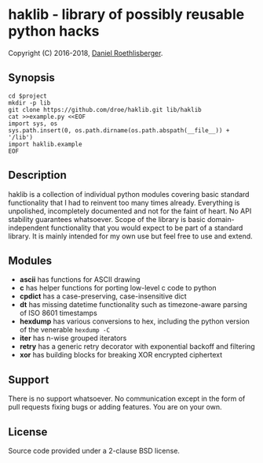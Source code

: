 # haklib - library of possibly reusable python hacks

Copyright (C) 2016-2018, [Daniel Roethlisberger](//daniel.roe.ch/).

## Synopsis

    cd $project
    mkdir -p lib
    git clone https://github.com/droe/haklib.git lib/haklib
    cat >>example.py <<EOF
    import sys, os
    sys.path.insert(0, os.path.dirname(os.path.abspath(__file__)) + '/lib')
    import haklib.example
    EOF

## Description

haklib is a collection of individual python modules covering basic standard
functionality that I had to reinvent too many times already.  Everything is
unpolished, incompletely documented and not for the faint of heart.  No API
stability guarantees whatsoever.  Scope of the library is basic
domain-independent functionality that you would expect to be part of a standard
library.  It is mainly intended for my own use but feel free to use and extend.

## Modules

-   **ascii** has functions for ASCII drawing
-   **c** has helper functions for porting low-level c code to python
-   **cpdict** has a case-preserving, case-insensitive dict
-   **dt** has missing datetime functionality such as timezone-aware parsing
    of ISO 8601 timestamps
-   **hexdump** has various conversions to hex, including the python version
    of the venerable `hexdump -C`
-   **iter** has n-wise grouped iterators
-   **retry** has a generic retry decorator with exponential backoff and
    filtering
-   **xor** has building blocks for breaking XOR encrypted ciphertext

## Support

There is no support whatsoever.  No communication except in the form of pull
requests fixing bugs or adding features.  You are on your own.

## License

Source code provided under a 2-clause BSD license.

